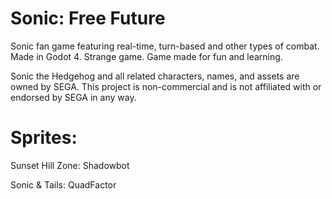 # Sonic: Free Future
Sonic fan game featuring real-time, turn-based and other types of combat. Made in Godot 4. Strange game. Game made for fun and learning. 

Sonic the Hedgehog and all related characters, names, and assets are owned by SEGA. 
This project is non-commercial and is not affiliated with or endorsed by SEGA in any way.
 
# Sprites:
Sunset Hill Zone: Shadowbot

Sonic & Tails: QuadFactor
